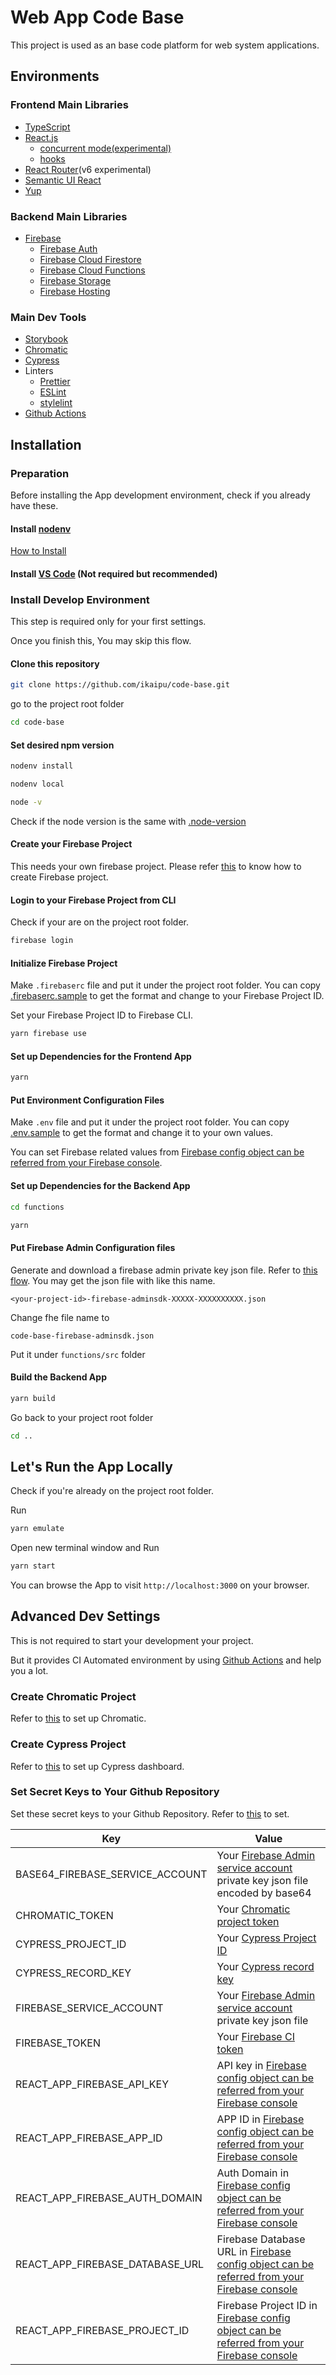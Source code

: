 # Web App Code Base

This project is used as an base code platform for web system applications.

## Environments

### Frontend Main Libraries

- [TypeScript](https://www.typescriptlang.org/)
- [React.js](https://reactjs.org/)
  - [concurrent mode(experimental)](https://reactjs.org/docs/concurrent-mode-intro.html)
  - [hooks](https://reactjs.org/docs/hooks-intro.html)
- [React Router](https://github.com/remix-run/react-router)(v6 experimental)
- [Semantic UI React](https://react.semantic-ui.com/)
- [Yup](https://github.com/jquense/yup)

### Backend Main Libraries

- [Firebase](https://firebase.google.com/)
  - [Firebase Auth](https://firebase.google.com/docs/auth)
  - [Firebase Cloud Firestore](https://firebase.google.com/docs/firestore)
  - [Firebase Cloud Functions](https://firebase.google.com/docs/functions)
  - [Firebase Storage](https://firebase.google.com/docs/storage)
  - [Firebase Hosting](https://firebase.google.com/docs/hosting)

### Main Dev Tools

- [Storybook](https://storybook.js.org/)
- [Chromatic](https://www.chromatic.com/)
- [Cypress](https://www.cypress.io/)
- Linters
  - [Prettier](https://prettier.io/)
  - [ESLint](https://eslint.org/)
  - [stylelint](https://stylelint.io/)
- [Github Actions](https://github.com/actions)

## Installation

### Preparation

Before installing the App development environment, check if you already have these.

#### Install [nodenv](https://github.com/nodenv/nodenv)

[How to Install](https://github.com/nodenv/nodenv#installation)

#### Install [VS Code](https://code.visualstudio.com/) (Not required but recommended)

### Install Develop Environment

This step is required only for your first settings.

Once you finish this, You may skip this flow.

#### Clone this repository

```sh
git clone https://github.com/ikaipu/code-base.git
```

go to the project root folder

```sh
cd code-base
```

#### Set desired npm version

```sh
nodenv install
```

```sh
nodenv local
```

```sh
node -v
```

Check if the node version is the same with [.node-version](.node-version)

#### Create your Firebase Project

This needs your own firebase project.
Please refer [this](https://cloud.google.com/firestore/docs/client/get-firebase) to know how to create Firebase project.

#### Login to your Firebase Project from CLI

Check if your are on the project root folder.

```sh
firebase login
```

#### Initialize Firebase Project

Make `.firebaserc` file and put it under the project root folder. You can copy [.firebaserc.sample](.firebaserc.sample) to get the format and change <your-firebase-project-id> to your Firebase Project ID.

Set your Firebase Project ID to Firebase CLI.

```sh
yarn firebase use
```

#### Set up Dependencies for the Frontend App

```sh
yarn
```

#### Put Environment Configuration Files

Make `.env` file and put it under the project root folder. You can copy [.env.sample](.env.sample) to get the format and change it to your own values.

You can set Firebase related values from [Firebase config object can be referred from your Firebase console](https://support.google.com/firebase/answer/7015592#zippy=%2Cin-this-article).

#### Set up Dependencies for the Backend App

```sh
cd functions
```

```sh
yarn
```

#### Put Firebase Admin Configuration files

Generate and download a firebase admin private key json file.
Refer to [this flow](https://firebase.google.com/docs/admin/setup#initialize-sdk).
You may get the json file with like this name.

```file
<your-project-id>-firebase-adminsdk-XXXXX-XXXXXXXXXX.json
```

Change fhe file name to

```file
code-base-firebase-adminsdk.json
```

Put it under `functions/src` folder

#### Build the Backend App

```sh
yarn build
```

Go back to your project root folder

```sh
cd ..
```

## Let's Run the App Locally

Check if you're already on the project root folder.

Run

```sh
yarn emulate
```

Open new terminal window and Run

```sh
yarn start
```

You can browse the App to visit `http://localhost:3000` on your browser.

## Advanced Dev Settings

This is not required to start your development your project.

But it provides CI Automated environment by using [Github Actions](https://github.com/actions) and help you a lot.

### Create Chromatic Project

Refer to [this](https://www.chromatic.com/docs/setup) to set up Chromatic.

### Create Cypress Project

Refer to [this](https://dashboard.cypress.io/signup) to set up Cypress dashboard.

### Set Secret Keys to Your Github Repository

Set these secret keys to your Github Repository. Refer to [this](https://docs.github.com/en/actions/reference/encrypted-secrets#creating-encrypted-secrets-for-a-repository)
 to set.

| Key                             | Value                                                                                                                                                                     |
| ------------------------------- | ------------------------------------------------------------------------------------------------------------------------------------------------------------------------- |
| BASE64_FIREBASE_SERVICE_ACCOUNT | Your [Firebase Admin service account](https://firebase.google.com/docs/admin/setup#initialize-sdk) private key json file encoded by base64                                |
| CHROMATIC_TOKEN                 | Your [Chromatic project token](https://www.chromatic.com/docs/cli#required-options)                                                                                       |
| CYPRESS_PROJECT_ID              | Your [Cypress Project ID](https://firebase.google.com/docs/cli#cli-ci-systems)                                                                                            |
| CYPRESS_RECORD_KEY              | Your [Cypress record key](https://firebase.google.com/docs/cli#cli-ci-systems)                                                                                            |
| FIREBASE_SERVICE_ACCOUNT        | Your [Firebase Admin service account](https://firebase.google.com/docs/admin/setup#initialize-sdk)  private key json file                                                 |
| FIREBASE_TOKEN                  | Your [Firebase CI token](https://firebase.google.com/docs/cli#cli-ci-systems)                                                                                             |
| REACT_APP_FIREBASE_API_KEY      | API key in [Firebase config object can be referred from your Firebase console](https://support.google.com/firebase/answer/7015592#zippy=%2Cin-this-article)               |
| REACT_APP_FIREBASE_APP_ID       | APP ID in [Firebase config object can be referred from your Firebase console](https://support.google.com/firebase/answer/7015592#zippy=%2Cin-this-article)                |
| REACT_APP_FIREBASE_AUTH_DOMAIN  | Auth Domain in [Firebase config object can be referred from your Firebase console](https://support.google.com/firebase/answer/7015592#zippy=%2Cin-this-article)           |
| REACT_APP_FIREBASE_DATABASE_URL | Firebase Database URL in [Firebase config object can be referred from your Firebase console](https://support.google.com/firebase/answer/7015592#zippy=%2Cin-this-article) |
| REACT_APP_FIREBASE_PROJECT_ID   | Firebase Project ID in [Firebase config object can be referred from your Firebase console](https://support.google.com/firebase/answer/7015592#zippy=%2Cin-this-article)   |
